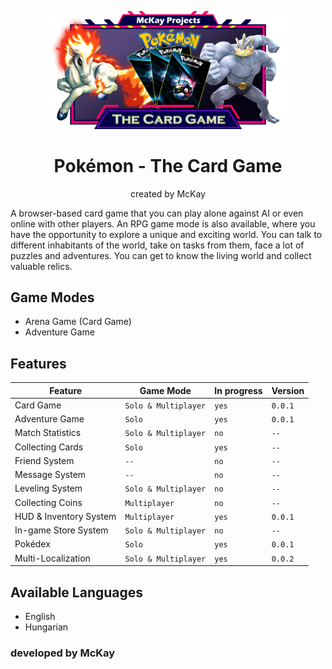 <p align="center">
  <img width="400" src="./client/public/images/logo/home_logo_3.png" alt="logo">
  <h1 align="center">Pokémon - The Card Game</h1>
  <p align="center">created by McKay</p>
</p>

A browser-based card game that you can play alone against AI or even online with other players.
An RPG game mode is also available, where you have the opportunity to explore a unique and exciting world. You can talk to different inhabitants of the world, take on tasks from them, face a lot of puzzles and adventures.
You can get to know the living world and collect valuable relics.

## Game Modes
 - Arena Game (Card Game)
 - Adventure Game

## Features
|Feature                |Game Mode             |In progress |Version  |
|-----------------------|----------------------|------------|---------|
|Card Game              |`Solo & Multiplayer`  |`yes`       |`0.0.1`  |
|Adventure Game         |`Solo`                |`yes`       |`0.0.1`  |
|Match Statistics       |`Solo & Multiplayer`  |`no`        |`--`     |
|Collecting Cards       |`Solo`                |`yes`       |`--`     |
|Friend System          |`--`                  |`no`        |`--`     |
|Message System         |`--`                  |`no`        |`--`     |
|Leveling System        |`Solo & Multiplayer`  |`no`        |`--`     |
|Collecting Coins       |`Multiplayer`         |`no`        |`--`     |
|HUD & Inventory System |`Multiplayer`         |`yes`       |`0.0.1`  |
|In-game Store System   |`Solo & Multiplayer`  |`no`        |`--`     |
|Pokédex                |`Solo`                |`yes`       |`0.0.1`  |
|Multi-Localization     |`Solo & Multiplayer`  |`yes`       |`0.0.2`  |

## Available Languages
 - English
 - Hungarian

 <p align="right">
    <h3>developed by McKay</h3>
 </p>